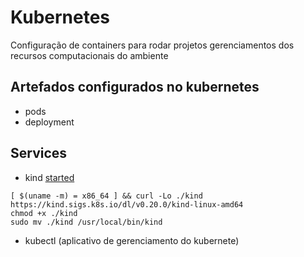 # Kubernetes

Configuração de containers para rodar projetos 
gerenciamentos dos recursos computacionais do ambiente 

## Artefados configurados no kubernetes

- pods
- deployment

## Services
- kind [started](https://kind.sigs.k8s.io/docs/user/configuration/#getting-started)
```
[ $(uname -m) = x86_64 ] && curl -Lo ./kind https://kind.sigs.k8s.io/dl/v0.20.0/kind-linux-amd64
chmod +x ./kind
sudo mv ./kind /usr/local/bin/kind
```

- kubectl (aplicativo de gerenciamento do kubernete)
